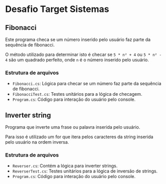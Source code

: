 # Desafio Target Sistemas

## Fibonacci

Este programa checa se um número inserido pelo usuário faz parte da sequência de fibonacci.

O método utilizado para determinar isto é checar se `5 * n² + 4` ou `5 * n² - 4` são um quadrado perfeito, onde `n` é o número inserido pelo usuário.

### Estrutura de arquivos

- `Fibonacci.cs`: Lógica para checar se um número faz parte da sequência de fibonacci.
- `FibonacciTest.cs`: Testes unitários para a lógica de checagem.
- `Program.cs`: Código para interação do usuário pelo console.

## Inverter string

Programa que inverte uma frase ou palavra inserida pelo usuário.

Para isso é utilizado um for que itera pelos caracteres da string inserida pelo usuário na ordem inversa. 

### Estrutura de arquivos

- `Reverser.cs`: Contém a lógica para inverter strings.
- `ReverserTest.cs`: Testes unitários para a lógica de inversão de strings.
- `Program.cs`: Código para interação do usuário pelo console.
